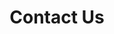---
title: "Contact Us"
page_header_bg: "images/bg/section-bg5.jpg"
description: "This is meta description"
layout: "contact"
draft: false

##################### contact form ################
contact:
  subtitle : "Send a message"
  title : "Contact Form"
  form_action: https://formspree.io/f/xqkngggy
  contact_topics:
  - "Crypto Consulting"
  - "Web3 Development"
  - "Stake Node Operator"
  - "Tax Tool"
  - "Osmosis"


####################### map ######################
map:
  enable : false
  gmap_api : "https://maps.googleapis.com/maps/api/js?key=AIzaSyCcABaamniA6OL5YvYSpB3pFMNrXwXnLwU&libraries=places"
  map_latitude : "51.5223477"
  map_longitude : "-0.1622023"
  map_marker : "images/marker.png"
  
##################### branch ######################
branch:
  enable : false
  branch_office:
  # branch office loop
  - title : "Corporate Office"
    info:
    # branch information loop
    - label : "North Main Street,Brooklyn Australia"
      icon : "ti-location-pin" # here we use themify icon pack : https://themify.me/themify-icons
      
    # branch information loop
    - label : "Email: contact@mail.com"
      icon : "ti-email" # here we use themify icon pack : https://themify.me/themify-icons
      
    # branch information loop
    - label : "Phone:+88 01672 506 744"
      icon : "ti-mobile" # here we use themify icon pack : https://themify.me/themify-icons

        
  # branch office loop
  - title : "USA Location"
    info:
    # branch information loop
    - label : "North Main Street,Brooklyn Australia"
      icon : "ti-location-pin" # here we use themify icon pack : https://themify.me/themify-icons
      
    # branch information loop
    - label : "Email: contact@mail.com"
      icon : "ti-email" # here we use themify icon pack : https://themify.me/themify-icons
      
    # branch information loop
    - label : "Phone:+88 01672 506 744"
      icon : "ti-mobile" # here we use themify icon pack : https://themify.me/themify-icons

        
  # branch office loop
  - title : "Europe"
    info:
    # branch information loop
    - label : "North Main Street,Brooklyn Australia"
      icon : "ti-location-pin" # here we use themify icon pack : https://themify.me/themify-icons
      
    # branch information loop
    - label : "Email: contact@mail.com"
      icon : "ti-email" # here we use themify icon pack : https://themify.me/themify-icons
      
    # branch information loop
    - label : "Phone:+88 01672 506 744"
      icon : "ti-mobile" # here we use themify icon pack : https://themify.me/themify-icons
      
---